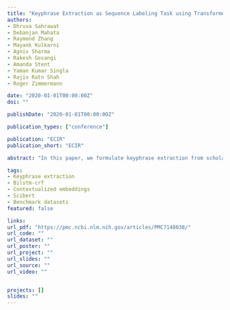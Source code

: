```yaml
---
title: "Keyphrase Extraction as Sequence Labeling Task using Transformers"
authors:
- Dhruva Sahrawat
- Debanjan Mahata
- Raymond Zhang
- Mayank Kulkarni
- Agniv Sharma
- Rakesh Gosangi
- Amanda Stent
- Yaman Kumar Singla
- Rajiv Ratn Shah
- Roger Zimmermann

date: "2020-01-01T00:00:00Z"
doi: ""

publishDate: "2020-01-01T00:00:00Z"

publication_types: ["conference"]

publication: "ECIR"
publication_short: "ECIR"

abstract: "In this paper, we formulate keyphrase extraction from scholarly articles as a sequence labeling task solved using a BiLSTM-CRF, where the words in the input text are represented using deep contextualized embeddings. We evaluate the proposed architecture using both contextualized and fixed word embedding models on three different benchmark datasets, and compare with existing popular unsupervised and supervised techniques. Our results quantify the benefits of: (a) using contextualized embeddings over fixed word embeddings; (b) using a BiLSTM-CRF architecture with contextualized word embeddings over fine-tuning the contextualized embedding model directly; and (c) using domain-specific contextualized embeddings (SciBERT). Through error analysis, we also provide some insights into why particular models work better than the others. Lastly, we present a case study where we analyze different self-attention layers of the two best models (BERT and SciBERT) to better understand their predictions."

tags:
- Keyphrase extraction
- Bilstm-crf
- Contextualized embeddings
- Scibert
- Benchmark datasets
featured: false

links:
url_pdf: "https://pmc.ncbi.nlm.nih.gov/articles/PMC7148038/"
url_code: ""
url_dataset: ""
url_poster: ""
url_project: ""
url_slides: ""
url_source: ""
url_video: ""


projects: []
slides: ""
---
```

